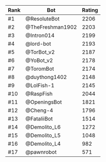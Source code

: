Rank|Bot|Rating
---|---|---
#1|@ResoluteBot|2206
#2|@TheFreshman1902|2203
#3|@Intron014|2199
#4|@lord-bot|2193
#5|@TorBot_v2|2187
#6|@YoBot_v2|2178
#7|@ToromBot|2174
#8|@duythong1402|2148
#9|@LolFish-1|2145
#10|@RaspFish|2044
#11|@OpeningsBot|1821
#12|@Cheng-4|1796
#13|@FataliiBot|1514
#14|@Demolito_L6|1272
#15|@Demolito_L5|1048
#16|@Demolito_L4|982
#17|@pawnrobot|571
